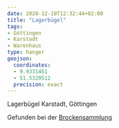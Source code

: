 ```yaml
---
date: 2020-12-10T12:32:44+02:00
title: "Lagerbügel"
tags:
- Göttingen
- Karstadt
- Warenhaus
type: hanger
geojson:
  coordinates:
  - 9.9331461
  - 51.5320512
  precision: exact
---
```

Lagerbügel Karstadt, Göttingen

<div class="source">Gefunden bei der <a href="https://www.neue-arbeit-brockensammlung.de/geschaefte/gebrauchtmoebelkaufhaus/">Brockensammlung</a></div>
